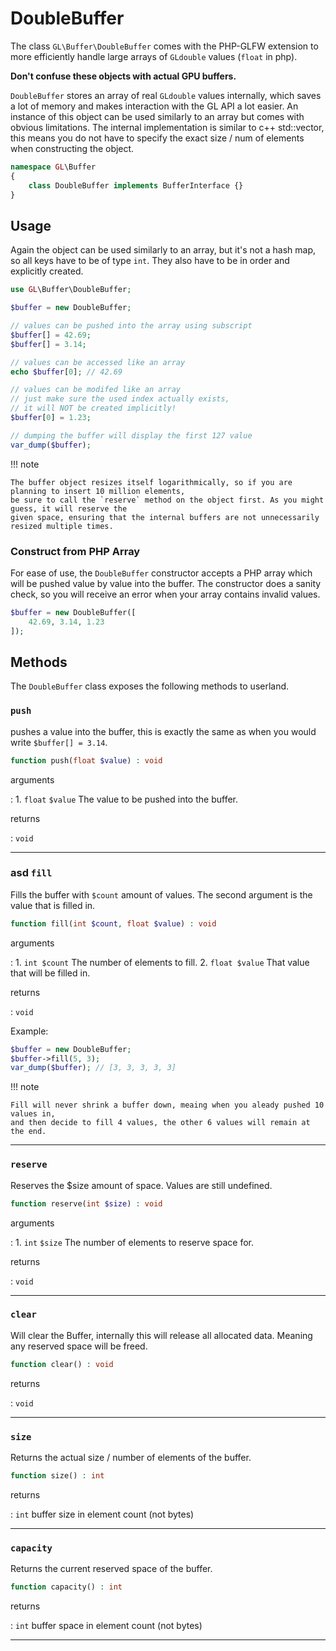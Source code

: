 # DoubleBuffer
The class `GL\Buffer\DoubleBuffer` comes with the PHP-GLFW extension to more efficiently 
handle large arrays of `GLdouble` values (`float` in php).

**Don't confuse these objects with actual GPU buffers.**

`DoubleBuffer` stores an array of real `GLdouble` values internally, which saves a lot of memory
and makes interaction with the GL API a lot easier. An instance of this object can be used similarly to an array but
comes with obvious limitations. The internal implementation is similar to c++ std::vector, this means you do not have to 
specify the exact size / num of elements when constructing the object.

```php 
namespace GL\Buffer
{
    class DoubleBuffer implements BufferInterface {}
}
```

## Usage

Again the object can be used similarly to an array, but it's not a hash map, 
so all keys have to be of type `int`. They also have to be in order and explicitly created.

```php
use GL\Buffer\DoubleBuffer;

$buffer = new DoubleBuffer;

// values can be pushed into the array using subscript
$buffer[] = 42.69;
$buffer[] = 3.14;

// values can be accessed like an array
echo $buffer[0]; // 42.69 

// values can be modifed like an array
// just make sure the used index actually exists, 
// it will NOT be created implicitly!
$buffer[0] = 1.23;

// dumping the buffer will display the first 127 value
var_dump($buffer);
```

!!! note

    The buffer object resizes itself logarithmically, so if you are planning to insert 10 million elements,
    be sure to call the `reserve` method on the object first. As you might guess, it will reserve the 
    given space, ensuring that the internal buffers are not unnecessarily resized multiple times.


### Construct from PHP Array

For ease of use, the `DoubleBuffer` constructor accepts a PHP array which will be pushed 
value by value into the buffer. The constructor does a sanity check, so you will receive an error when 
your array contains invalid values.

```php
$buffer = new DoubleBuffer([
    42.69, 3.14, 1.23 
]);
```

## Methods

The `DoubleBuffer` class exposes the following methods to userland.


### `push`

pushes a value into the buffer, this is exactly the same as when you would write `$buffer[] = 3.14`.

```php
function push(float $value) : void
```

arguments

:    1. `float` `$value` The value to be pushed into the buffer.

returns

:    `void` 

---
     

### <span class="badge badge-blue">asd</span> `fill`

Fills the buffer with `$count` amount of values. The second argument is the value that is filled in.

```php
function fill(int $count, float $value) : void
```

arguments

:   1. `int $count` The number of elements to fill.
    2. `float $value` That value that will be filled in.

returns 

:   `void`


Example:

```php
$buffer = new DoubleBuffer;
$buffer->fill(5, 3);
var_dump($buffer); // [3, 3, 3, 3, 3]
```

!!! note

    Fill will never shrink a buffer down, meaing when you aleady pushed 10 values in, 
    and then decide to fill 4 values, the other 6 values will remain at the end.

---

### `reserve`

Reserves the $size amount of space. Values are still undefined.

```php
function reserve(int $size) : void
```

arguments

:    1. `int` `$size` The number of elements to reserve space for.

returns

:    `void` 

---
     
### `clear`

Will clear the Buffer, internally this will release all allocated data. Meaning any reserved space will be freed.

```php
function clear() : void
```


returns

:    `void` 

---
     
### `size`

Returns the actual size / number of elements of the buffer.

```php
function size() : int
```


returns

:    `int` buffer size in element count (not bytes)

---
     
### `capacity`

Returns the current reserved space of the buffer.

```php
function capacity() : int
```


returns

:    `int` buffer space in element count (not bytes)

---
     
